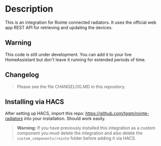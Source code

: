 # Description

This is an integration for Rointe connected radiators. It uses the official web app REST API for retrieving and updating the devices.

## Warning

This code is still under development. You can add it to your live HomeAssistant but don't leave it running for extended periods of time.

## Changelog

> Please see the file CHANGELOG.MD in this repository.

## Installing via HACS

After setting up HACS, import this repo: https://github.com/tggm/rointe-radiators into your installation. Should work easily.

> **Warning:** If you have previously installed this integration as a custom component you must delete the integration and also delete the `custom_components/rointe` folder before adding it via HACS.
